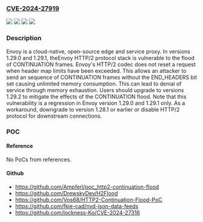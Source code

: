 ### [CVE-2024-27919](https://cve.mitre.org/cgi-bin/cvename.cgi?name=CVE-2024-27919)
![](https://img.shields.io/static/v1?label=Product&message=envoy&color=blue)
![](https://img.shields.io/static/v1?label=Version&message=%3E%3D%201.29.0%2C%20%3C%201.29.2%20&color=brightgreen)
![](https://img.shields.io/static/v1?label=Version&message=1.29.0%20&color=brightgreen)
![](https://img.shields.io/static/v1?label=Vulnerability&message=CWE-390%3A%20Detection%20of%20Error%20Condition%20Without%20Action&color=brightgreen)

### Description

Envoy is a cloud-native, open-source edge and service proxy. In versions 1.29.0 and 1.29.1, theEnvoy HTTP/2 protocol stack is vulnerable to the flood of CONTINUATION frames. Envoy's HTTP/2 codec does not reset a request when header map limits have been exceeded. This allows an attacker to send an sequence of CONTINUATION frames without the END_HEADERS bit set causing unlimited memory consumption. This can lead to denial of service through memory exhaustion. Users should upgrade to versions 1.29.2 to mitigate the effects of the CONTINUATION flood. Note that this vulnerability is a regression in Envoy version 1.29.0 and 1.29.1 only. As a workaround, downgrade to version 1.28.1 or earlier or disable HTTP/2 protocol for downstream connections.

### POC

#### Reference
No PoCs from references.

#### Github
- https://github.com/Ampferl/poc_http2-continuation-flood
- https://github.com/DrewskyDev/H2Flood
- https://github.com/Vos68/HTTP2-Continuation-Flood-PoC
- https://github.com/fkie-cad/nvd-json-data-feeds
- https://github.com/lockness-Ko/CVE-2024-27316

